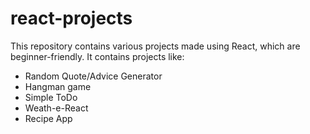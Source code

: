 # react-projects

This repository contains various projects made using React, which are beginner-friendly.
It contains projects like:
- Random Quote/Advice Generator
- Hangman game
- Simple ToDo
- Weath-e-React
- Recipe App
